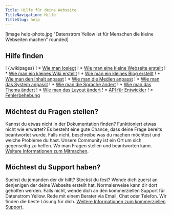 ```yaml
---
Title: Hilfe für deine Webseite
TitleNavigation: Hilfe
TitleSlug: help
---
```

[image help-photo.jpg "Datenstrom Yellow ist für Menschen die kleine Webseiten machen" rounded]

## Hilfe finden

! {.wikipages}
! * [Wie man loslegt](how-to-get-started)
! * [Wie man eine kleine Webseite erstellt](how-to-make-a-small-website)
! * [Wie man ein kleines Wiki erstellt](how-to-make-a-small-wiki)
! * [Wie man ein kleines Blog erstellt](how-to-make-a-small-blog)
! * [Wie man den Inhalt anpasst](how-to-adjust-content)
! * [Wie man die Medien anpasst](how-to-adjust-media)
! * [Wie man das System anpasst](how-to-adjust-system)
! * [Wie man die Sprache ändert](how-to-change-the-language)
! * [Wie man das Thema ändert](how-to-change-the-theme)
! * [Wie man das Layout ändert](how-to-change-the-layout)
! * [API für Entwickler](api-for-developers)
! * [Fehlerbehebung](troubleshooting)

## Möchtest du Fragen stellen?

Kannst du etwas nicht in der Dokumentation finden? Funktioniert etwas nicht wie erwartet? Es besteht eine gute Chance, dass deine Frage bereits beantwortet wurde. Falls nicht, beschreibe was du machen möchtest und welche Probleme du hast. Unsere Community ist ein Ort um sich gegenseitig zu helfen. Wo man Fragen stellen und beantworten kann. [Weitere Informationen zum Mitmachen](contributing-guidelines).

## Möchtest du Support haben?

Suchst du jemanden der dir hilft? Steckst du fest? Wende dich zuerst an denjenigen der deine Webseite erstellt hat. Normalerweise kann dir dort geholfen werden. Falls nicht, wende dich an den kommerziellen Support für Datenstrom Yellow. Rede mit einem Berater via Email, Chat oder Telefon. Wir finden die beste Lösung für dich. [Weitere Informationen zum kommerziellen Support](https://mayberg.se/support/).
